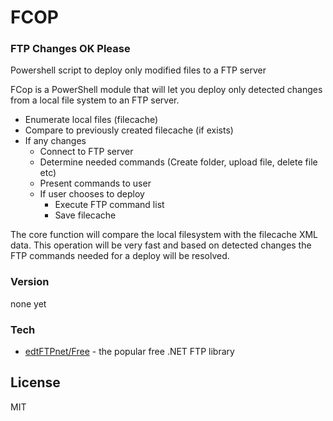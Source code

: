 # FCOP
### FTP Changes OK Please
Powershell script to deploy only modified files to a FTP server

FCop is a PowerShell module that will let you deploy only detected changes from a local file system to an FTP server.

  - Enumerate local files (filecache)
  - Compare to previously created filecache (if exists)
  - If any changes
    - Connect to FTP server
    - Determine needed commands (Create folder, upload file, delete file etc)
    - Present commands to user
    - If user chooses to deploy
      - Execute FTP command list
      - Save filecache

The core function will compare the local filesystem with the filecache XML data. This operation will be very fast and based on detected changes the FTP commands needed for a deploy will be resolved.

### Version
none yet

### Tech

* [edtFTPnet/Free] -  the popular free .NET FTP library

License
----

MIT

   [edtFTPnet/Free]: <http://enterprisedt.com/products/edtftpnet/>
